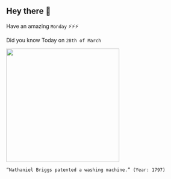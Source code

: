 ## Hey there 👋
Have an amazing `Monday` ⚡⚡⚡

Did you know Today on `28th of March`
 
 [<img src="https://jdmitchelldesigns.files.wordpress.com/2016/03/march-28th-celebrates-first-washing-machine-patent.jpg?w=640" width="300" />](http://www.famousdaily.com/history/nathaniel-briggs-patents-washing-machine.html) 
 ```
“Nathaniel Briggs patented a washing machine.” (Year: 1797)
```
